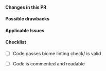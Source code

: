 <!--
    Thank you for your Pull Request.
    Please provide a description above and fill in
    as much of the template below as you're able.
-->
#### Changes in this PR
<!--
    A summary of changes made
-->

#### Possible drawbacks
<!--
    Are there any possible side-effects or negative
    impacts of the code change? If yes, please explain.
-->

#### Applicable Issues
<!--
    Link any applicable Issues/PRs here.
    With a brief description explaining why.
-->

#### Checklist
<!-- 
    For completed items, change [ ] to [x].
-->
- [ ] Code passes biome linting check/ is valid
- [ ] Code is commented and readable


